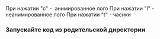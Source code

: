 При нажатии "c" -  анимированное лого
При нажатии "l" - неанимированное лого
При нажатии "t" - часики

### Запускайте код из родительской директории